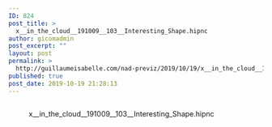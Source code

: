 ```yaml
---
ID: 824
post_title: >
  x__in_the_cloud__191009__103__Interesting_Shape.hipnc
author: gicomadmin
post_excerpt: ""
layout: post
permalink: >
  http://guillaumeisabelle.com/nad-previz/2019/10/19/x__in_the_cloud__191009__103__interesting_shape-hipnc/
published: true
post_date: 2019-10-19 21:28:13
---
```

<!-- wp:image {"id":825} --><figure class="wp-block-image">

<img src="http://guillaumeisabelle.com/nad-previz/wp-content/uploads/sites/19/2019/10/image-49-1024x564.png" alt="" class="wp-image-825" /><figcaption>x\_\_in_the_cloud\_\_191009\_\_103\_\_Interesting_Shape.hipnc</figcaption></figure> <!-- /wp:image -->

<!-- wp:paragraph -->



<!-- /wp:paragraph -->

<!-- wp:image {"id":943} --><figure class="wp-block-image">

<img src="http://guillaumeisabelle.com/nad-previz/wp-content/uploads/sites/19/2019/10/img_6465.jpg" alt="" class="wp-image-943" /></figure> <!-- /wp:image -->